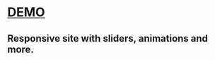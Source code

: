 <h1><a href="https://ivan-kononchuk.github.io/BYTEEX/">DEMO</a></h1>

<h2>Responsive site with sliders, animations and more.</h2>
